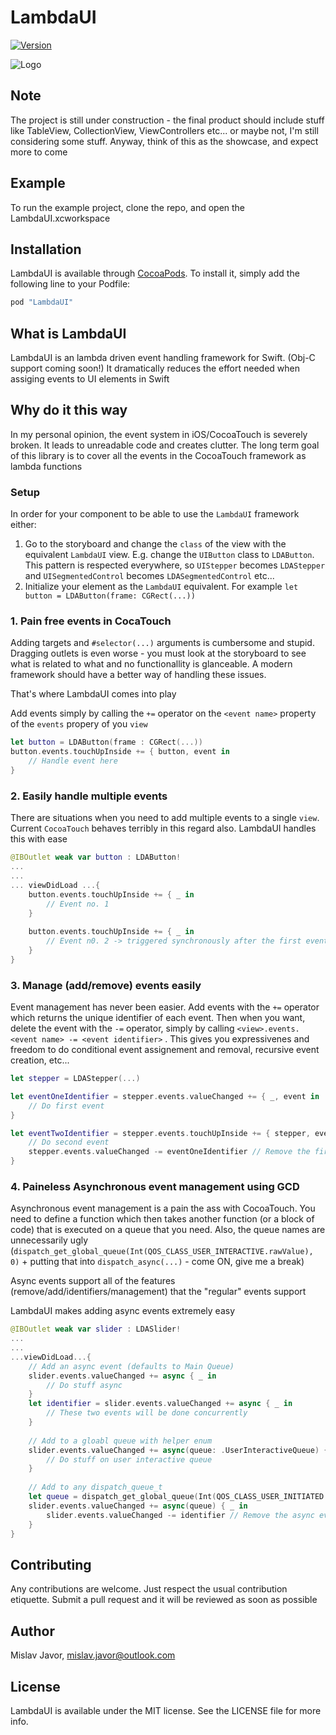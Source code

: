 # LambdaUI

[![Version](https://img.shields.io/cocoapods/v/LambdaUI.svg?style=flat)](http://cocoapods.org/pods/LambdaUI)

![Logo](http://i.imgur.com/cGwZ8w2.png)

## Note

The project is still under construction - the final product should include stuff like TableView, CollectionView, ViewControllers etc... or maybe not, I'm still considering some stuff. Anyway, think of this as the showcase, and expect more to come

## Example

To run the example project, clone the repo, and open the LambdaUI.xcworkspace
## Installation

LambdaUI is available through [CocoaPods](http://cocoapods.org). To install
it, simply add the following line to your Podfile:

```ruby
pod "LambdaUI"
```

## What is LambdaUI

LambdaUI is an lambda driven event handling framework for Swift. (Obj-C support coming soon!)
It dramatically reduces the effort needed when assiging events to UI elements in Swift

## Why do it this way

In my personal opinion, the event system in iOS/CocoaTouch is severely broken. It leads to unreadable code and creates clutter. The long term goal of this library is to cover all the events in the CocoaTouch framework as lambda functions

### Setup

In order for your component to be able to use the `LambdaUI` framework either:

1. Go to the storyboard and change the `class` of the view with the equivalent `LambdaUI` view. E.g. change the `UIButton` class to `LDAButton`. This pattern is respected everywhere, so `UIStepper` becomes `LDAStepper` and `UISegmentedControl` becomes `LDASegmentedControl` etc...
2. Initialize your element as the `LambdaUI` equivalent. For example `let button = LDAButton(frame: CGRect(...))`

### 1. Pain free events in CocaTouch
Adding targets and `#selector(...)` arguments is cumbersome and stupid. Dragging outlets is even worse - you must look at the storyboard to see what is related to what and no functionallity is glanceable. A modern framework should have a better way of handling these issues.

That's where LambdaUI comes into play

Add events simply by calling the `+=` operator on the `<event name>` property of the  `events` propery of you `view`
```swift
let button = LDAButton(frame : CGRect(...))
button.events.touchUpInside += { button, event in
    // Handle event here
}
```

### 2. Easily handle multiple events
There are situations when you need to add multiple events to a single `view`. Current `CocoaTouch` behaves terribly in this regard also. LambdaUI handles this with ease

```swift
@IBOutlet weak var button : LDAButton!
...
...
... viewDidLoad ...{
    button.events.touchUpInside += { _ in 
        // Event no. 1
    }
    
    button.events.touchUpInside += { _ in
        // Event n0. 2 -> triggered synchronously after the first event is complete
    }
}
```

### 3. Manage (add/remove) events easily
Event management has never been easier. Add events with the `+=` operator which returns the unique identifier of each event. Then when you want, delete the event with the `-=` operator, simply by calling `<view>.events.<event name> -= <event identifier>` . This gives you expressivenes and freedom to do conditional event assignement and removal, recursive event creation, etc...

```swift
let stepper = LDAStepper(...)

let eventOneIdentifier = stepper.events.valueChanged += { _, event in 
    // Do first event
}

let eventTwoIdentifier = stepper.events.touchUpInside += { stepper, event in
    // Do second event
    stepper.events.valueChanged -= eventOneIdentifier // Remove the first event -> when value changes, it wont be fired again
}
```

### 4. Paineless Asynchronous event management using GCD
Asynchronous event management is a pain the ass with CocoaTouch. You need to define a function which then takes another function (or a block of code) that is executed on a queue that you need. Also, the queue names are unnecessarily ugly (`dispatch_get_global_queue(Int(QOS_CLASS_USER_INTERACTIVE.rawValue), 0)` + putting that into `dispatch_async(...)` - come ON, give me a break)

Async events support all of the features (remove/add/identifiers/management) that the "regular" events support

LambdaUI makes adding async events extremely easy
```swift
@IBOutlet weak var slider : LDASlider!
...
...
...viewDidLoad...{
    // Add an async event (defaults to Main Queue)
    slider.events.valueChanged += async { _ in
        // Do stuff async
    }
    let identifier = slider.events.valueChanged += async { _ in
        // These two events will be done concurrently
    }
    
    // Add to a gloabl queue with helper enum
    slider.events.valueChanged += async(queue: .UserInteractiveQueue) { _ in
        // Do stuff on user interactive queue
    }
    
    // Add to any dispatch_queue_t
    let queue = dispatch_get_global_queue(Int(QOS_CLASS_USER_INITIATED.rawValue), 0)
    slider.events.valueChanged += async(queue) { _ in 
        slider.events.valueChanged -= identifier // Remove the async event normally
    }
}
```

## Contributing
Any contributions are welcome. Just respect the usual contribution etiquette. Submit a pull request and it will be reviewed as soon as possible

## Author

Mislav Javor, mislav.javor@outlook.com

## License

LambdaUI is available under the MIT license. See the LICENSE file for more info.
